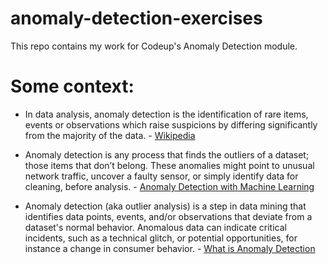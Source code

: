 # anomaly-detection-exercises
This repo contains my work for Codeup's Anomaly Detection module.

# Some context:

- In data analysis, anomaly detection is the identification of rare items, events or observations which raise suspicions by differing significantly from the majority of the data. - [Wikipedia](https://en.wikipedia.org/wiki/Anomaly_detection)

- Anomaly detection is any process that finds the outliers of a dataset; those items that don’t belong. These anomalies might point to unusual network traffic, uncover a faulty sensor, or simply identify data for cleaning, before analysis. - [Anomaly Detection with Machine Learning](https://www.bmc.com/blogs/machine-learning-anomaly-detection/)

- Anomaly detection (aka outlier analysis) is a step in data mining that identifies data points, events, and/or observations that deviate from a dataset's normal behavior. Anomalous data can indicate critical incidents, such as a technical glitch, or potential opportunities, for instance a change in consumer behavior. - [What is Anomaly Detection](https://www.anodot.com/blog/what-is-anomaly-detection/)